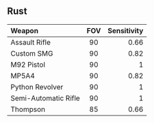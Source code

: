 ## Rust

| Weapon               |  FOV  | Sensitivity |
| :---                 | :---: |        ---: |
| Assault Rifle        |   90  |     0.66    |
| Custom SMG           |   90  |     0.82    |
| M92 Pistol           |   90  |        1    |
| MP5A4                |   90  |     0.82    |
| Python Revolver      |   90  |        1    |
| Semi-Automatic Rifle |   90  |        1    |
| Thompson             |   85  |     0.66    |
